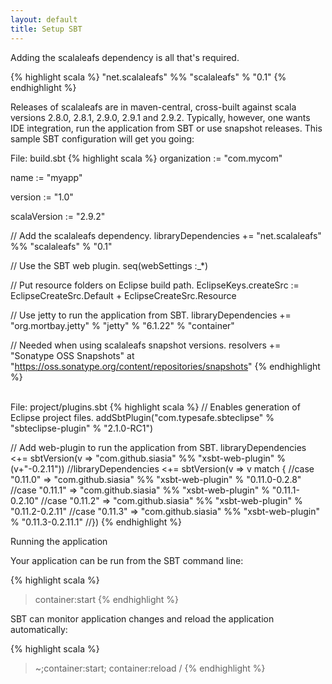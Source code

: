 ```yaml
---
layout: default
title: Setup SBT
---
```


Adding the scalaleafs dependency is all that's required.

{% highlight scala %}
"net.scalaleafs" %% "scalaleafs" % "0.1"
{% endhighlight %}

Releases of scalaleafs are in maven-central, cross-built against scala versions 2.8.0, 2.8.1, 2.9.0, 2.9.1 and 2.9.2. Typically, however, one wants IDE integration, run the application from SBT or use snapshot releases. This sample SBT configuration will get you going:

<label>File: build.sbt</label>
{% highlight scala %}
organization := "com.mycom"

name := "myapp"

version := "1.0"

scalaVersion := "2.9.2"

// Add the scalaleafs dependency.
libraryDependencies += "net.scalaleafs" %% "scalaleafs" % "0.1"

// Use the SBT web plugin.
seq(webSettings :_*)

// Put resource folders on Eclipse build path.
EclipseKeys.createSrc := EclipseCreateSrc.Default + EclipseCreateSrc.Resource

// Use jetty to run the application from SBT.
libraryDependencies += "org.mortbay.jetty" % "jetty" % "6.1.22" % "container"

// Needed when using scalaleafs snapshot versions. 
resolvers += "Sonatype OSS Snapshots" at "https://oss.sonatype.org/content/repositories/snapshots"
{% endhighlight %}

<br/>
<label>File: project/plugins.sbt</label>
{% highlight scala %}
// Enables generation of Eclipse project files.
addSbtPlugin("com.typesafe.sbteclipse" % "sbteclipse-plugin" % "2.1.0-RC1")

// Add web-plugin to run the application from SBT.
libraryDependencies <+= sbtVersion(v => "com.github.siasia" %% "xsbt-web-plugin" % (v+"-0.2.11"))
//libraryDependencies <+= sbtVersion(v => v match {
//case "0.11.0" => "com.github.siasia" %% "xsbt-web-plugin" % "0.11.0-0.2.8"
//case "0.11.1" => "com.github.siasia" %% "xsbt-web-plugin" % "0.11.1-0.2.10"
//case "0.11.2" => "com.github.siasia" %% "xsbt-web-plugin" % "0.11.2-0.2.11"
//case "0.11.3" => "com.github.siasia" %% "xsbt-web-plugin" % "0.11.3-0.2.11.1"
//})
{% endhighlight %}

Running the application

Your application can be run from the SBT command line:

{% highlight scala %}
> container:start
{% endhighlight %}

SBT can monitor application changes and reload the application automatically:

{% highlight scala %}
> ~;container:start; container:reload /
{% endhighlight %}